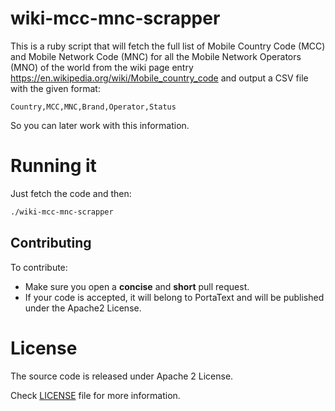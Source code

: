 # wiki-mcc-mnc-scrapper
This is a ruby script that will fetch the full list of Mobile Country Code (MCC)
and Mobile Network Code (MNC) for all the Mobile Network Operators (MNO) of the
world from the wiki page entry https://en.wikipedia.org/wiki/Mobile_country_code
and output a CSV file with the given format:

```
Country,MCC,MNC,Brand,Operator,Status
```

So you can later work with this information.

# Running it
Just fetch the code and then:
```sh
./wiki-mcc-mnc-scrapper
```

## Contributing
To contribute:
 * Make sure you open a **concise** and **short** pull request.
 * If your code is accepted, it will belong to PortaText and will be published
 under the Apache2 License.

# License
The source code is released under Apache 2 License.

Check [LICENSE](https://github.com/marcelog/wiki-mcc-mnc-scrapper/blob/master/LICENSE) file for more information.
